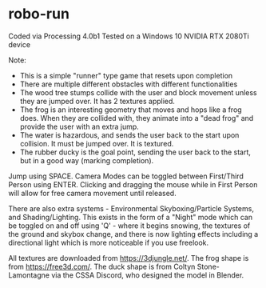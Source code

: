 # robo-run

Coded via Processing 4.0b1
Tested on a Windows 10 NVIDIA RTX 2080Ti device

Note:

- This is a simple "runner" type game that resets upon completion
- There are multiple different obstacles with different functionalities
- The wood tree stumps collide with the user and block movement unless they are jumped over. It has 2 textures applied.
- The frog is an interesting geometry that moves and hops like a frog does. When they are collided with, they animate
  into a "dead frog" and provide the user with an extra jump.
- The water is hazardous, and sends the user back to the start upon collision. It must be jumped over. It is textured.
- The rubber ducky is the goal point, sending the user back to the start, but in a good way (marking completion).

Jump using SPACE.
Camera Modes can be toggled between First/Third Person using ENTER.
Clicking and dragging the mouse while in First Person will allow for free camera movement until released.

There are also extra systems - Environmental Skyboxing/Particle Systems, and Shading/Lighting. This exists in the form
of a "Night" mode which can be toggled on and off using 'Q' - where it begins snowing, the textures of the ground and
skybox change, and there is now lighting effects including a directional light which is more noticeable if you use freelook.

All textures are downloaded from https://3djungle.net/.
The frog shape is from https://free3d.com/.
The duck shape is from Coltyn Stone-Lamontagne via the CSSA Discord, who designed the model in Blender.
